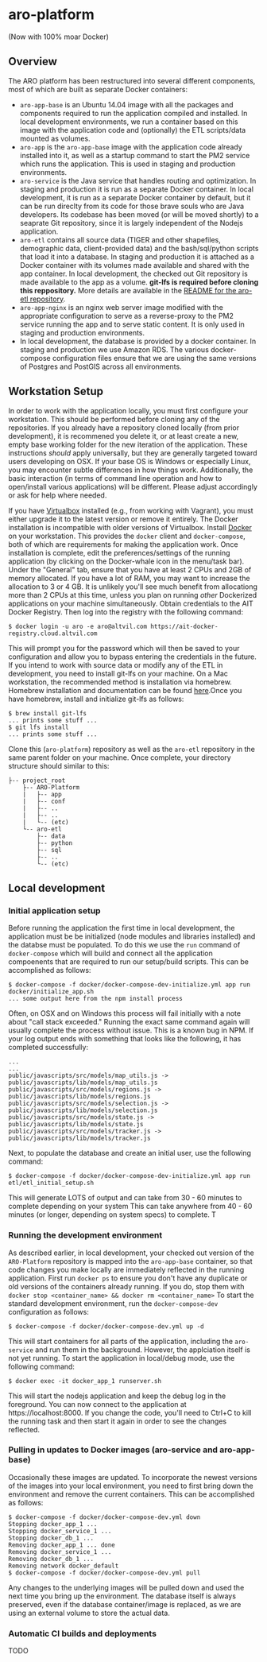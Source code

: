 # aro-platform
(Now with 100% moar Docker)

## Overview

The ARO platform has been restructured into several different components, most of which are built as separate Docker containers:
  - `aro-app-base` is an Ubuntu 14.04 image with all the packages and components required to run the application compiled and installed. In local development environments, we run a container based on this image with the application code and (optionally) the ETL scripts/data mounted as volumes.
  - `aro-app` is the `aro-app-base` image with the application code already installed into it, as well as a startup command to start the PM2 service which runs the application. This is used in staging and production environments.
  - `aro-service` is the Java service that handles routing and optimization. In staging and production it is run as a separate Docker container. In local development, it is run as a separate Docker container by default, but it can be run direclty from its code for those brave souls who are Java developers. Its codebase has been moved (or will be moved shortly) to a seaprate Git repository, since it is largely independent of the Nodejs application.
  - `aro-etl` contains all source data (TIGER and other shapefiles, demographic data, client-provided data) and the bash/sql/python scripts that load it into a database. In staging and production it is attached as a Docker container with its volumes made available and shared with the app container. In local development, the checked out Git repository is made available to the app as a volume. **git-lfs is required before cloning this reppository.** More details are available in the [README for the aro-etl repository](http://octocat.altvil.com/AIT/aro-etl).
  - `aro-app-nginx` is an nginx web server image modified with the appropriate configuration to serve as a reverse-proxy to the PM2 service running the app and to serve static content. It is only used in staging and production environments.
  - In local development, the database is provided by a docker container. In staging and production we use Amazon RDS. The various docker-compose configuration files ensure that we are using the same versions of Postgres and PostGIS across all environments.

## Workstation Setup
In order to work with the application locally, you must first configure your workstation. This should be performed before cloning any of the repositories. If you already have a repository cloned locally (from prior development), it is recommened you delete it, or at least create a new, empty base working folder for the new iteration of the application. 
These instructions *should* apply universally, but they are generally targeted toward users developing on OSX. If your base OS is Windows or especially Linux, you may encounter subtle differences in how things work. Additionally, the basic interaction (in terms of command line operation and how to open/install various applications) will be different. Please adjust accordingly or ask for help where needed.

If you have [Virtualbox](https://www.virtualbox.org/wiki/Downloads) installed (e.g., from working with Vagrant), you must either upgrade it to the latest version or remove it entirely. The Docker installation is incompatible with older versions of Virtualbox.
Install [Docker](https://docs.docker.com/docker-for-mac/) on your workstation. This provides the `docker` client and `docker-compose`, both of which are requirements for making the application work.
Once installation is complete, edit the preferences/settings of the running application (by clicking on the Docker-whale icon in the menu/task bar). Under the "General" tab, ensure that you have at least 2 CPUs and 2GB of memory allocated. If you have a lot of RAM, you may want to increase the allocation to 3 or 4 GB. It is unlikely you'll see much benefit from allocationg more than 2 CPUs at this time, unless you plan on running *other* Dockerized applications on your machine simultaneously.
Obtain credentials to the AIT Docker Registry. Then log into the registry with the following command:
```shell
$ docker login -u aro -e aro@altvil.com https://ait-docker-registry.cloud.altvil.com
```
This will prompt you for the password which will then be saved to your configuration and allow you to bypass entering the credentials in the future.
If you intend to work with source data or modify any of the ETL in development, you need to install git-lfs on your machine. On a Mac workstation, the recommended method is installation via homebrew. Homebrew installation and documentation can be found [here](http://brew.sh/).Once you have homebrew, install and initialize git-lfs as follows:
```shell
$ brew install git-lfs
... prints some stuff ...
$ git lfs install
... prints some stuff ...
```
Clone this (`aro-platform`) repository as well as the `aro-etl` repository in the same parent folder on your machine. Once complete, your directory structure should similar to this:
```
├-- project_root
    ├-- ARO-Platform
    |   ├-- app
    |   ├-- conf
    |   ├-- ..
    |   ├-- ..
    |   └-- (etc)
    └-- aro-etl
        ├-- data
        ├-- python
        ├-- sql
        ├-- .. 
        └-- (etc)
```

## Local development
### Initial application setup
Before running the application the first time in local development, the application must be be initialized (node modules and libraries installed) and the databse must be populated. To do this we use the `run` command of `docker-compose` which will build and connect all the application compoenents that are required to run our setup/build scripts. This can be accomplished as follows:
```shell
$ docker-compose -f docker/docker-compose-dev-initialize.yml app run docker/initialize_app.sh
... some output here from the npm install process
```
Often, on OSX and on Windows this process will fail initially with a note about "call stack exceeded." Running the exact same command again will usually complete the process without issue. This is a known bug in NPM.
If your log output ends with something that looks like the following, it has completed successfully:
```shell
...
...
public/javascripts/src/models/map_utils.js -> public/javascripts/lib/models/map_utils.js
public/javascripts/src/models/regions.js -> public/javascripts/lib/models/regions.js
public/javascripts/src/models/selection.js -> public/javascripts/lib/models/selection.js
public/javascripts/src/models/state.js -> public/javascripts/lib/models/state.js
public/javascripts/src/models/tracker.js -> public/javascripts/lib/models/tracker.js
```
Next, to populate the database and create an initial user, use the following command:
```shell
$ docker-compose -f docker/docker-compose-dev-initialize.yml app run etl/etl_initial_setup.sh
```
This will generate LOTS of output and can take from 30 - 60 minutes to complete depending on your system
This can take anywhere from 40 - 60 minutes (or longer, depending on system specs) to complete. T

### Running the development environment
As described earlier, in local development, your checked out version of the `ARO-Platform` repository is mapped into the `aro-app-base` container, so that code changes you make locally are immediately reflected in the running application. First run `docker ps` to ensure you don't have any duplicate or old versions of the containers already running. If you do, stop them with `docker stop <container_name> && docker rm <container_name>`
To start the standard development environment, run the `docker-compose-dev` configuration as follows:
```shell
$ docker-compose -f docker/docker-compose-dev.yml up -d
```
This will start containers for all parts of the application, including the `aro-service` and run them in the background. However, the applciation itself is not yet running. To start the application in local/debug mode, use the following command:
```shell
$ docker exec -it docker_app_1 runserver.sh
```
This will start the nodejs application and keep the debug log in the foreground. You can now connect to the application at https://localhost:8000. If you change the code, you'll need to Ctrl+C to kill the running task and then start it again in order to see the changes reflected.

### Pulling in updates to Docker images (aro-service and aro-app-base)
Occasionally these images are updated. To incorporate the newest versions of the images into your local environment, you need to first bring down the environment and remove the current containers. This can be accomplished as follows:
```shell
$ docker-compose -f docker/docker-compose-dev.yml down
Stopping docker_app_1 ...
Stopping docker_service_1 ...
Stopping docker_db_1 ...
Removing docker_app_1 ... done
Removing docker_service_1 ...
Removing docker_db_1 ...
Removing network docker_default
$ docker-compose -f docker/docker-compose-dev.yml pull
```
Any changes to the underlying images will be pulled down and used the next time you bring up the environment. The database itself is always preserved, even if the database container/image is replaced, as we are using an external volume to store the actual data.

### Automatic CI builds and deployments
TODO




